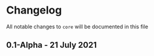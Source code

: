 # Changelog

All notable changes to `core` will be documented in this file

## 0.1-Alpha - 21 July 2021
